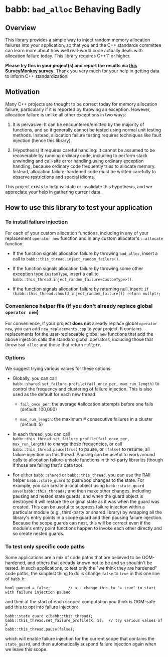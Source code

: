 # babb: `bad_alloc` Behaving Badly

## Overview

This library provides a simple way to inject random memory allocation failures into your application, so that you and the C++ standards committee can learn more about how well real-world code actually deals with allocation failure today. This library requires C++11 or higher.

**Please try this in your project(s) and report the results via [this SurveyMonkey survey](https://www.surveymonkey.com/r/PJSZ2F9).** Thank you very much for your help in getting data to inform C++ standardization!


## Motivation

Many C++ projects are thought to be correct today for memory allocation failure, particularly if it is reported by throwing an exception. However, allocation failure is unlike all other exceptions in two ways:

1. It is pervasive: It can be encountered/emitted by the majority of functions, and so it generally cannot be tested using normal unit testing methods. Instead, allocation failure testing requires techniques like fault injection (hence this library).

2. (Hypothesis) It requires careful handling: It cannot be assumed to be recoverable by running ordinary code, including to perform stack unwinding and call-site error handling using ordinary exception handling, because ordinary code frequently tries to allocate memory. Instead, allocation failure-hardened code must be written carefully to observe restrictions and special idioms.

This project exists to help validate or invalidate this hypothesis, and we appreciate your help in gathering current data.


## How to use this library to test your application

### To install failure injection

For each of your custom allocation functions, including in any of your replacement `operator new` function and in any custom allocator's `::allocate` function:

- If the function signals allocation failure by throwing `bad_alloc`, insert a call to `babb::this_thread.inject_random_failure()`.

- If the function signals allocation failure by throwing some other exception type `CustomType`, insert a call to `babb::this_thread.inject_random_failure<CustomType>()`.

- If the function signals allocation failure by returning null, insert: `if (babb::this_thread.should_inject_random_failure()) return nullptr;`


### Convenience helper file (if you don't already replace global `operator new`)

For convenience, if your project **does not** already replace global `operator new`, you can add `new_replacements.cpp` to your project. It contains replacements for the user-replaceable global `new` functions that add the above injection calls the standard global operators, including those that throw `bad_alloc` and those that return `nullptr`.


### Options

We suggest trying various values for these options:

   - Globally, you can call `babb::shared.set_failure_profile(fail_once_per, max_run_length)` to control the frequency and clustering of failure injection. This is also used as the default for each new thread.

      - `fail_once_per`: the average #allocation attempts before one fails (default: 100,000)

      - `max_run_length`: the maximum # consecutive failures in a cluster (default: 5)
   
   - In each thread, you can call `babb::this_thread.set_failure_profile(fail_once_per, max_run_length)` to change these frequencies, or call `babb::this_thread.pause(true)` to pause, or `(false)` to resume, all failure injection on this thread. Pausing can be useful to work around calls to allocation failure-unsafe functions in third-party libraries (though if those are failing that's data too).

   - For either `babb::shared` or `babb::this_thread`, you can use the RAII helper `babb::state_guard` to push/pop changes to the state. For example, you can create a local object using `babb::state_guard save(babb::this_thread);` and then make other changes, including pausing and nested state guards, and when the guard object is destroyed it will restore the original state as it was when the guard was created.
   This can be useful to suppress failure injection within a particular module (e.g., third-party or shared library) by wrapping all the library's entry points in a scope guard and then pausing failure injection. Because the scope guards can nest, this will be correct even if the module's entry point functions happen to invoke each other directly and so create nested guards.

### To test only specific code paths

Some applications are a mix of code paths that are believed to be OOM-hardened, and others that already known not to be and so shouldn't be tested. In such applications, to test only the "we think they are hardened" code paths, the simplest thing to do is change `false` to `true` in this one line of `babb.h`:

    bool paused = false;        // <-- change this to "= true" to start with failure injection paused

and then at the start of each scoped computation you think is OOM-safe add this to opt into failure injection:

    babb::state_guard x(babb::this_thread);
    babb::this_thread.set_failure_profile(X, 5);  // try various values of X
    babb::this_thread.pause(false);

which will enable failure injection for the current scope that contains the `state_guard`, and then automatically suspend failure injection again when we leave this scope.
